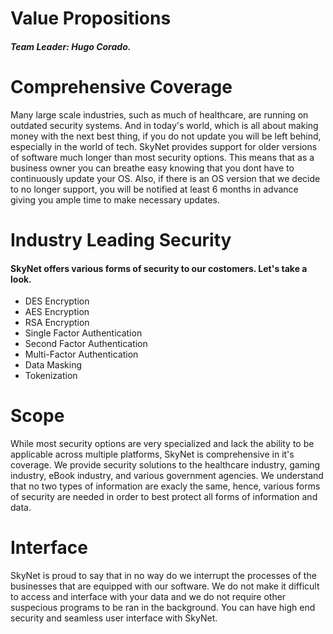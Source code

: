 # Value Propositions  
###### **Team Leader: Hugo Corado.**


# Comprehensive Coverage    
Many large scale industries, such as much of healthcare, are running on outdated security systems. And in today's world, which is all about making money with the next best thing, if you do not update you will be left behind, especially in the world of tech. SkyNet provides support for older versions of software much longer than most security options. This means that as a business owner you can breathe easy knowing that you dont have to continuously update your OS. Also, if there is an OS version that we decide to no longer support, you will be notified at least 6 months in advance giving you ample time to make necessary updates.

# Industry Leading Security  
#### SkyNet offers various forms of security to our costomers. Let's take a look.  

  - DES Encryption
  - AES Encryption
  - RSA Encryption
  - Single Factor Authentication
  - Second Factor Authentication
  - Multi-Factor Authentication
  - Data Masking
  - Tokenization

# Scope  
While most security options are very specialized and lack the ability to be applicable across multiple platforms, SkyNet is comprehensive in it's coverage. We provide security solutions to the healthcare industry, gaming industry, eBook industry, and various government agencies. We understand that no two types of information are exacly the same, hence, various forms of security are needed in order to best protect all forms of information and data.  

# Interface  
SkyNet is proud to say that in no way do we interrupt the processes of the businesses that are equipped with our software. We do not make it difficult to access and interface with your data and we do not require other suspecious programs to be ran in the background. You can have high end security and seamless user interface with SkyNet. 








